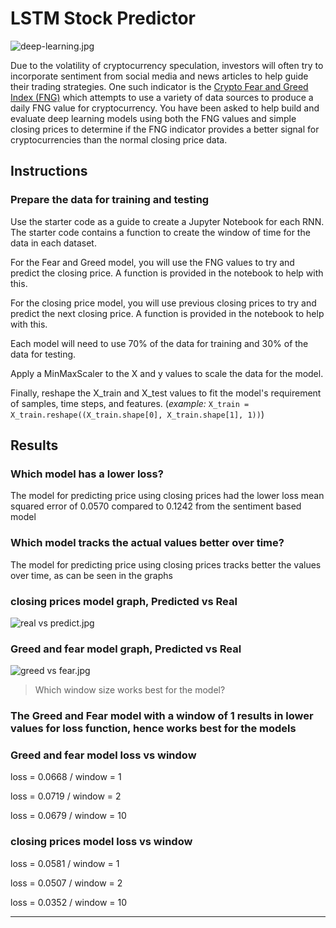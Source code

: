 # LSTM Stock Predictor

![deep-learning.jpg](Images/deep-learning.jpg)

Due to the volatility of cryptocurrency speculation, investors will often try to incorporate sentiment from social media and news articles to help guide their trading strategies. One such indicator is the [Crypto Fear and Greed Index (FNG)](https://alternative.me/crypto/fear-and-greed-index/) which attempts to use a variety of data sources to produce a daily FNG value for cryptocurrency. You have been asked to help build and evaluate deep learning models using both the FNG values and simple closing prices to determine if the FNG indicator provides a better signal for cryptocurrencies than the normal closing price data.


## Instructions

### Prepare the data for training and testing

Use the starter code as a guide to create a Jupyter Notebook for each RNN. The starter code contains a function to create the window of time for the data in each dataset.

For the Fear and Greed model, you will use the FNG values to try and predict the closing price. A function is provided in the notebook to help with this.

For the closing price model, you will use previous closing prices to try and predict the next closing price. A function is provided in the notebook to help with this.

Each model will need to use 70% of the data for training and 30% of the data for testing.

Apply a MinMaxScaler to the X and y values to scale the data for the model.

Finally, reshape the X_train and X_test values to fit the model's requirement of samples, time steps, and features. (*example:* `X_train = X_train.reshape((X_train.shape[0], X_train.shape[1], 1))`)

## Results

### Which model has a lower loss?
The model for predicting price using closing prices had the lower loss mean squared error of 0.0570 compared to 0.1242 from the sentiment based model
### Which model tracks the actual values better over time?
The model for predicting price using closing prices tracks better the values over time, as can be seen in the graphs

### closing prices model graph, Predicted vs Real
![real vs predict.jpg](Images/deep-learning.jpg)

### Greed and fear model graph, Predicted vs Real
![greed vs fear.jpg](Images/deep-learning.jpg)


> Which window size works best for the model?
### The Greed and Fear model with a window of 1 results in lower values for loss function, hence works best for the models

### Greed and fear model loss vs window

loss = 0.0668 / window = 1

loss = 0.0719 / window = 2

loss = 0.0679 / window = 10

### closing prices model loss vs window

loss = 0.0581 / window = 1

loss = 0.0507 / window = 2

loss = 0.0352 / window = 10

- - -

